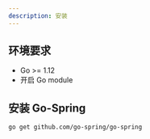 ```yaml
---
description: 安装
---
```



## 环境要求

- Go >= 1.12
- 开启 Go module

## 安装 Go-Spring
```
go get github.com/go-spring/go-spring
```